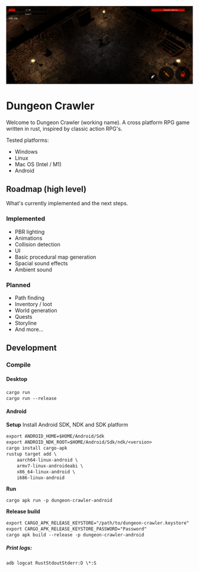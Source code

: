 <img alt="banner" src="banner.jpg">

# Dungeon Crawler
Welcome to Dungeon Crawler (working name). A cross platform RPG game written in rust, inspired by classic action RPG's.

Tested platforms:
* Windows
* Linux
* Mac OS (Intel / M1)
* Android

## Roadmap (high level)
What's currently implemented and the next steps.

### Implemented
* PBR lighting
* Animations
* Collision detection
* UI
* Basic procedural map generation
* Spacial sound effects
* Ambient sound

### Planned
* Path finding
* Inventory / loot
* World generation
* Quests
* Storyline
* And more...

## Development

### Compile
#### Desktop
```
cargo run
cargo run --release
```

#### Android

**Setup**
Install Android SDK, NDK and SDK platform

```
export ANDROID_HOME=$HOME/Android/Sdk
export ANDROID_NDK_ROOT=$HOME/Android/Sdk/ndk/<version>
cargo install cargo-apk
rustup target add \
    aarch64-linux-android \
    armv7-linux-androideabi \
    x86_64-linux-android \
    i686-linux-android
```

**Run**
```
cargo apk run -p dungeon-crawler-android
```

**Release build**
```
export CARGO_APK_RELEASE_KEYSTORE="/path/to/dungeon-crawler.keystore"
export CARGO_APK_RELEASE_KEYSTORE_PASSWORD="Password"
cargo apk build --release -p dungeon-crawler-android
```

##### Print logs:
```
adb logcat RustStdoutStderr:D \*:S
```

